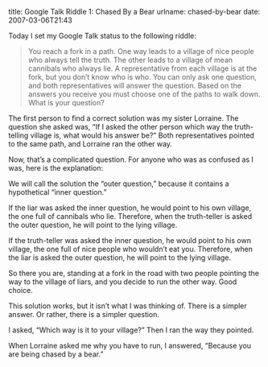title: Google Talk Riddle 1: Chased By a Bear
urlname: chased-by-bear
date: 2007-03-06T21:43

Today I set my Google Talk status to the following riddle:

>  
> You reach a fork in a path. One way leads to a village of nice people who always tell the truth. The other leads to a village of mean cannibals who always lie. A representative from each village is at the fork, but you don&#x02bc;t know who is who. You can only ask one question, and both representatives will answer the question. Based on the answers you receive you must choose one of the paths to walk down. What is your question?
> 

The first person to find a correct solution was my sister Lorraine. The question she asked was, &ldquo;If I asked the other person which way the truth-telling village is, what would his answer be?&rdquo; Both representatives pointed to the same path, and Lorraine ran the other way.

Now, that&#x02bc;s a complicated question. For anyone who was as confused as I was, here is the explanation:

We will call the solution the &ldquo;outer question,&rdquo; because it contains a hypothetical &ldquo;inner question.&rdquo;

If the liar was asked the inner question, he would point to his own village, the one full of cannibals who lie. Therefore, when the truth-teller is asked the outer question, he will point to the lying village.

If the truth-teller was asked the inner question, he would point to his own village, the one full of nice people who wouldn&#x02bc;t eat you. Therefore, when the liar is asked the outer question, he will point to the lying village.

So there you are, standing at a fork in the road with two people pointing the way to the village of liars, and you decide to run the other way. Good choice.

This solution works, but it isn&#x02bc;t what I was thinking of. There is a simpler answer. Or rather, there is a simpler question.

I asked, &ldquo;Which way is it to your village?&rdquo; Then I ran the way they pointed.

When Lorraine asked me why you have to run, I answered, &ldquo;Because you are being chased by a bear.&rdquo;